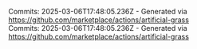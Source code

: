 Commits: 2025-03-06T17:48:05.236Z - Generated via https://github.com/marketplace/actions/artificial-grass
<br>
Commits: 2025-03-06T17:48:05.236Z - Generated via https://github.com/marketplace/actions/artificial-grass
<br>
